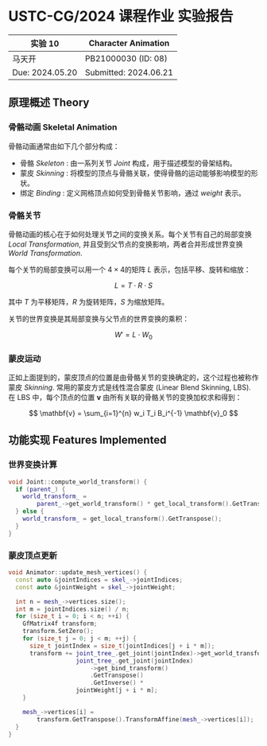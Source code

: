 # USTC-CG/2024 课程作业 实验报告

| 实验 10         | Character Animation   |
| --------------- | --------------------- |
| 马天开          | PB21000030 (ID: 08)   |
| Due: 2024.05.20 | Submitted: 2024.06.21 |

## 原理概述 Theory

### 骨骼动画 Skeletal Animation

骨骼动画通常由如下几个部分构成：

-   骨骼 _Skeleton_ : 由一系列关节 _Joint_ 构成，用于描述模型的骨架结构。
-   蒙皮 _Skinning_ : 将模型的顶点与骨骼关联，使得骨骼的运动能够影响模型的形状。
-   绑定 _Binding_ : 定义网格顶点如何受到骨骼关节影响，通过 _weight_ 表示。

### 骨骼关节

骨骼动画的核心在于如何处理关节之间的变换关系。每个关节有自己的局部变换 _Local Transformation_, 并且受到父节点的变换影响，两者合并形成世界变换 _World Transformation_.

每个关节的局部变换可以用一个 $4\times4$的矩阵 $L$ 表示，包括平移、旋转和缩放：

$$
L=T\cdot R\cdot S
$$

其中 $T$ 为平移矩阵，$R$ 为旋转矩阵，$S$ 为缩放矩阵。

关节的世界变换是其局部变换与父节点的世界变换的乘积：

$$
W' = L \cdot W_0
$$

### 蒙皮运动

正如上面提到的，蒙皮顶点的位置是由骨骼关节的变换确定的，这个过程也被称作蒙皮 _Skinning_. 常用的蒙皮方式是线性混合蒙皮 (Linear Blend Skinning, LBS). 在 LBS 中，每个顶点的位置 $\mathbf{v}$ 由所有关联的骨骼关节的变换加权求和得到：

$$
\mathbf{v} = \sum_{i=1}^{n} w_i T_i B_i^{-1} \mathbf{v}_0
$$

## 功能实现 Features Implemented

### 世界变换计算

```cpp
void Joint::compute_world_transform() {
  if (parent_) {
    world_transform_ =
        parent_->get_world_transform() * get_local_transform().GetTranspose();
  } else {
    world_transform_ = get_local_transform().GetTranspose();
  }
}
```

### 蒙皮顶点更新

```cpp
void Animator::update_mesh_vertices() {
  const auto &jointIndices = skel_->jointIndices;
  const auto &jointWeight = skel_->jointWeight;

  int n = mesh_->vertices.size();
  int m = jointIndices.size() / n;
  for (size_t i = 0; i < n; ++i) {
    GfMatrix4f transform;
    transform.SetZero();
    for (size_t j = 0; j < m; ++j) {
      size_t jointIndex = size_t(jointIndices[j + i * m]);
      transform += joint_tree_.get_joint(jointIndex)->get_world_transform() *
                   joint_tree_.get_joint(jointIndex)
                       ->get_bind_transform()
                       .GetTranspose()
                       .GetInverse() *
                   jointWeight[j + i * m];
    }

    mesh_->vertices[i] =
        transform.GetTranspose().TransformAffine(mesh_->vertices[i]);
  }
}
```

